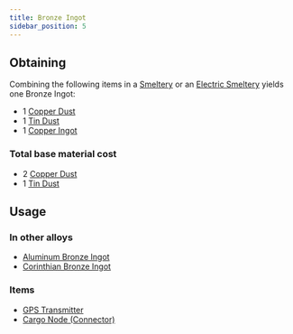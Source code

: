 ```yaml
---
title: Bronze Ingot
sidebar_position: 5
---
```


## Obtaining

Combining the following items in a [Smeltery](Smeltery) or an [Electric Smeltery](Electric-Smeltery) yields one Bronze Ingot:

* 1 [Copper Dust](Copper-Dust)
* 1 [Tin Dust](Tin-Dust)
* 1 [Copper Ingot](Copper-Ingot)

### Total base material cost

* 2 [Copper Dust](Copper-Dust)
* 1 [Tin Dust](Tin-Dust)

## Usage

### In other alloys

* [Aluminum Bronze Ingot](Aluminum-Bronze-Ingot)
* [Corinthian Bronze Ingot](Corinthian-Bronze-Ingot)

### Items

* [GPS Transmitter](GPS-Transmitter)
* [Cargo Node (Connector)](Connector-Node)
